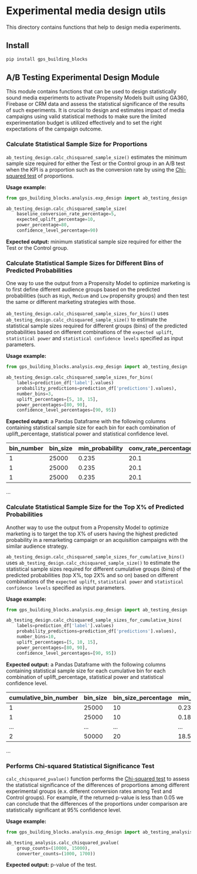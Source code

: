 # Experimental media design utils

This directory contains functions that help to design media experiments.

## Install

```bash
pip install gps_building_blocks
```

## A/B Testing Experimental Design Module

This module contains functions that can be used to design statistically sound
media experiments to activate Propensity Models built using GA360, Firebase or
CRM data and assess the statistical significance of the results of such
experiments. It is crucial to design and estimates impact of media campaigns
using valid statistical methods to make sure the limited experimentation budget
is utilized effectively and to set the right expectations of the campaign
outcome.

### Calculate Statistical Sample Size for Proportions

`ab_testing_design.calc_chisquared_sample_size()` estimates the minimum sample
size required for either the Test or the Control group in an A/B test when the
KPI is a proportion such as the conversion rate by using the
[Chi-squared test](https://en.wikipedia.org/wiki/Chi-squared_test) of
proportions.

**Usage example:**

```python
from gps_building_blocks.analysis.exp_design import ab_testing_design

ab_testing_design.calc_chisquared_sample_size(
    baseline_conversion_rate_percentage=5,
    expected_uplift_percentage=10,
    power_percentage=80,
    confidence_level_percentage=90)
```

**Expected output:** minimum statistical sample size required for either the
Test or the Control group.

### Calculate Statistical Sample Sizes for Different Bins of Predicted Probabilities

One way to use the output from a Propensity Model to optimize marketing is to
first define different audience groups based on the predicted probabilities
(such as `High`, `Medium` and `Low` propensity groups) and then test the same or
different marketing strategies with those.

`ab_testing_design.calc_chisquared_sample_sizes_for_bins()` uses
`ab_testing_design.calc_chisquared_sample_size()` to estimate the statistical
sample sizes required for different groups (bins) of the predicted
probabilities based on different combinations of the `expected
uplift`, `statistical power` and `statistical confidence levels` specified as
input parameters.

**Usage example:**

```python
from gps_building_blocks.analysis.exp_design import ab_testing_design

ab_testing_design.calc_chisquared_sample_sizes_for_bins(
    labels=prediction_df['label'].values)
    probability_predictions=prediction_df['predictions'].values),
    number_bins=3,
    uplift_percentages=[5, 10, 15],
    power_percentages=[80, 90],
    confidence_level_percentages=[90, 95])
```

**Expected output:** a Pandas Dataframe with the following columns containing
statistical sample size for each bin for each combination of uplift_percentage,
statistical power and statistical confidence level.

| bin_number | bin_size | min_probability | conv_rate_percentage | uplift_percentage | power_percentage | confidence_level_percentage | required_sample_size |
|------------|----------|-----------------|----------------------|-------------------|------------------|-----------------------------|----------------------|
| 1          | 25000    | 0.235           | 20.1                 |  5                | 80               | 90                          | 22257                |
| 1          | 25000    | 0.235           | 20.1                 | 10                | 80               | 90                          |  5565                |
| 1          | 25000    | 0.235           | 20.1                 | 15                | 80               | 90                          |  2473                |
...

### Calculate Statistical Sample Size for the Top X% of Predicted Probabilities

Another way to use the output from a Propensity Model to optimize marketing is
to target the top X% of users having the highest predicted probability in a
remarketing campaign or an acquisition campaigns with the similar audience
strategy.

`ab_testing_design.calc_chisquared_sample_sizes_for_cumulative_bins()` uses
`ab_testing_design.calc_chisquared_sample_size()` to estimate the statistical
sample sizes required for different cumulative groups (bins) of the predicted
probabilities (top X%, top 2X% and so on) based on different combinations of
the `expected uplift`, `statistical power` and `statistical confidence levels`
specified as input parameters.

**Usage example:**

```python
from gps_building_blocks.analysis.exp_design import ab_testing_design

ab_testing_design.calc_chisquared_sample_sizes_for_cumulative_bins(
    labels=prediction_df['label'].values)
    probability_predictions=prediction_df['predictions'].values),
    number_bins=10,
    uplift_percentages=[5, 10, 15],
    power_percentages=[80, 90],
    confidence_level_percentages=[90, 95])
```

**Expected output:** a Pandas Dataframe with the following columns containing
statistical sample size for each cumulative bin for each combination of
uplift_percentage, statistical power and statistical confidence level.

| cumulative_bin_number | bin_size | bin_size_percentage | min_probability | conv_rate_percentage | uplift_percentage | power_percentage | confidence_level_percentage | required_sample_size |
|-----------------------|----------|---------------------|-----------------|----------------------|-------------------|------------------|-----------------------------|----------------------|
| 1                     | 25000    | 10                  | 0.235           | 20.1                 |  5                | 80               | 90                          | 22257                |
| 1                     | 25000    | 10                  | 0.183           | 20.1                 | 10                | 80               | 90                          |  5565                |
| ...                   | ...      | ...                 | ...             | ...                  | ...               | ...              | ...                         | ...                  |
| 2                     | 50000    | 20                  | 18.5            | 17.8                 |  5                | 80               | 90                          | 32855                |
...

### Performs Chi-squared Statistical Significance Test

`calc_chisquared_pvalue()` function performs the [Chi-squared test](https://en.wikipedia.org/wiki/Chi-squared_test)
to assess the statistical significance of the differences of proportions
among different experimental groups (e.x. different conversion rates among
Test and Control groups). For example, if the returned p-value is less than 0.05
we can conclude that the differences of the proportions under comparison are
statistically significant at 95% confidence level.

**Usage example:**

```python
from gps_building_blocks.analysis.exp_design import ab_testing_analysis

ab_testing_analysis.calc_chisquared_pvalue(
    group_counts=(10000, 15000),
    converter_counts=(1000, 1700))
```

**Expected output:** p-value of the test.
